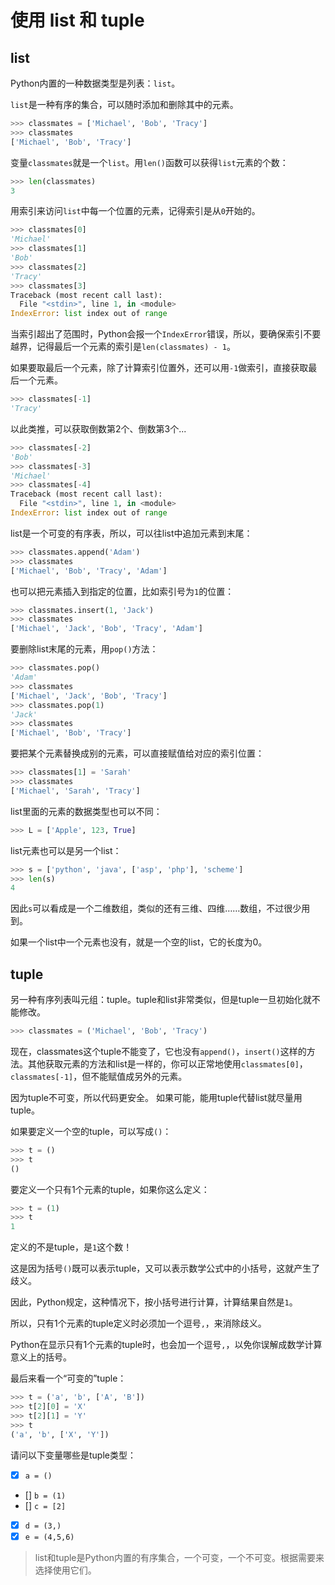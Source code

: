 # 使用 list 和 tuple

## list

Python内置的一种数据类型是列表：`list`。

`list`是一种有序的集合，可以随时添加和删除其中的元素。

```python
>>> classmates = ['Michael', 'Bob', 'Tracy']
>>> classmates
['Michael', 'Bob', 'Tracy']
```

变量`classmates`就是一个`list`。用`len()`函数可以获得`list`元素的个数：

```python
>>> len(classmates)
3
```

用索引来访问`list`中每一个位置的元素，记得索引是从`0`开始的。

```python
>>> classmates[0]
'Michael'
>>> classmates[1]
'Bob'
>>> classmates[2]
'Tracy'
>>> classmates[3]
Traceback (most recent call last):
  File "<stdin>", line 1, in <module>
IndexError: list index out of range
```

当索引超出了范围时，Python会报一个`IndexError`错误，所以，要确保索引不要越界，记得最后一个元素的索引是`len(classmates) - 1`。

如果要取最后一个元素，除了计算索引位置外，还可以用`-1`做索引，直接获取最后一个元素。

```python
>>> classmates[-1]
'Tracy'
```

以此类推，可以获取倒数第2个、倒数第3个...

```python
>>> classmates[-2]
'Bob'
>>> classmates[-3]
'Michael'
>>> classmates[-4]
Traceback (most recent call last):
  File "<stdin>", line 1, in <module>
IndexError: list index out of range
```

list是一个可变的有序表，所以，可以往list中追加元素到末尾：

```python
>>> classmates.append('Adam')
>>> classmates
['Michael', 'Bob', 'Tracy', 'Adam']
```

也可以把元素插入到指定的位置，比如索引号为`1`的位置：

```python
>>> classmates.insert(1, 'Jack')
>>> classmates
['Michael', 'Jack', 'Bob', 'Tracy', 'Adam']
```

要删除list末尾的元素，用`pop()`方法：

```python
>>> classmates.pop()
'Adam'
>>> classmates
['Michael', 'Jack', 'Bob', 'Tracy']
>>> classmates.pop(1)
'Jack'
>>> classmates
['Michael', 'Bob', 'Tracy']
```

要把某个元素替换成别的元素，可以直接赋值给对应的索引位置：

```python
>>> classmates[1] = 'Sarah'
>>> classmates
['Michael', 'Sarah', 'Tracy']
```

list里面的元素的数据类型也可以不同：

```python
>>> L = ['Apple', 123, True]
```

list元素也可以是另一个list：

```python
>>> s = ['python', 'java', ['asp', 'php'], 'scheme']
>>> len(s)
4
```

因此`s`可以看成是一个二维数组，类似的还有三维、四维……数组，不过很少用到。

如果一个list中一个元素也没有，就是一个空的list，它的长度为0。

## tuple

另一种有序列表叫元组：tuple。tuple和list非常类似，但是tuple一旦初始化就不能修改。

```python
>>> classmates = ('Michael', 'Bob', 'Tracy')
```

现在，classmates这个tuple不能变了，它也没有`append()`，`insert()`这样的方法。其他获取元素的方法和list是一样的，你可以正常地使用`classmates[0]`，`classmates[-1]`，但不能赋值成另外的元素。

因为tuple不可变，所以代码更安全。
如果可能，能用tuple代替list就尽量用tuple。

如果要定义一个空的tuple，可以写成`()`：

```python
>>> t = ()
>>> t
()
```

要定义一个只有1个元素的tuple，如果你这么定义：

```python
>>> t = (1)
>>> t
1
```

定义的不是tuple，是`1`这个数！

这是因为括号`()`既可以表示tuple，又可以表示数学公式中的小括号，这就产生了歧义。

因此，Python规定，这种情况下，按小括号进行计算，计算结果自然是`1`。

所以，只有1个元素的tuple定义时必须加一个逗号`,`，来消除歧义。

Python在显示只有1个元素的tuple时，也会加一个逗号`,`，以免你误解成数学计算意义上的括号。

最后来看一个“可变的”tuple：

```python
>>> t = ('a', 'b', ['A', 'B'])
>>> t[2][0] = 'X'
>>> t[2][1] = 'Y'
>>> t
('a', 'b', ['X', 'Y'])
```

请问以下变量哪些是tuple类型：

- [x] `a = ()`
- [] `b = (1)`
- [] `c = [2]`
- [x] `d = (3,)`
- [x] `e = (4,5,6)`

> list和tuple是Python内置的有序集合，一个可变，一个不可变。根据需要来选择使用它们。
